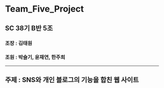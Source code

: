 # Team_Five_Project
## SC 38기 B반 5조
### 조장 : 김태원
### 조원 : 박슬기, 윤재연, 한주희
---
## 주제 : SNS와 개인 블로그의 기능을 합친 웹 사이트